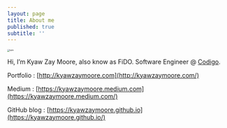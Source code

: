 ```yaml
---
layout: page
title: About me
published: true
subtitle: ''
---
```




<img src="http://blog.kyawzaymoore.com/wp-content/uploads/2021/06/xdownload-1.png.pagespeed.ic.Opl0ME9BIA.webp" alt="kzm" style="zoom:33%;" />



Hi, I’m Kyaw Zay Moore, also know as FiDO.
Software Engineer @ [Codigo](https://www.codigo.co/). 


Portfolio : [http://kyawzaymoore.com](http://kyawzaymoore.com/)

Medium : [https://kyawzaymoore.medium.com](https://kyawzaymoore.medium.com/)

GitHub blog : [https://kyawzaymoore.github.io](https://kyawzaymoore.github.io/)
